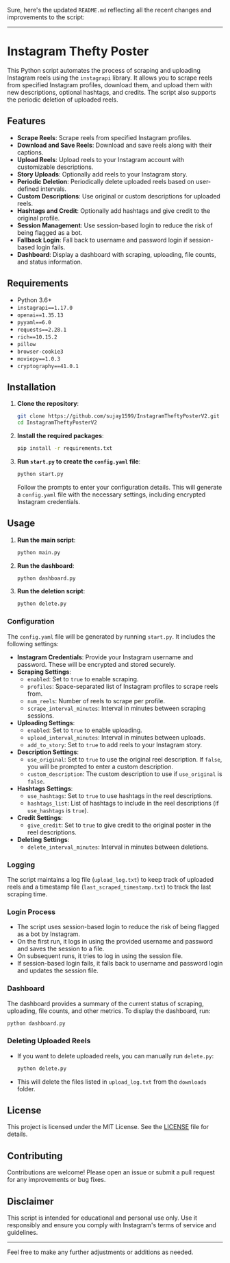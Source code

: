Sure, here's the updated `README.md` reflecting all the recent changes and improvements to the script:

---

# Instagram Thefty Poster

This Python script automates the process of scraping and uploading Instagram reels using the `instagrapi` library. It allows you to scrape reels from specified Instagram profiles, download them, and upload them with new descriptions, optional hashtags, and credits. The script also supports the periodic deletion of uploaded reels.

## Features

- **Scrape Reels**: Scrape reels from specified Instagram profiles.
- **Download and Save Reels**: Download and save reels along with their captions.
- **Upload Reels**: Upload reels to your Instagram account with customizable descriptions.
- **Story Uploads**: Optionally add reels to your Instagram story.
- **Periodic Deletion**: Periodically delete uploaded reels based on user-defined intervals.
- **Custom Descriptions**: Use original or custom descriptions for uploaded reels.
- **Hashtags and Credit**: Optionally add hashtags and give credit to the original profile.
- **Session Management**: Use session-based login to reduce the risk of being flagged as a bot.
- **Fallback Login**: Fall back to username and password login if session-based login fails.
- **Dashboard**: Display a dashboard with scraping, uploading, file counts, and status information.

## Requirements

- Python 3.6+
- `instagrapi==1.17.0`
- `openai==1.35.13`
- `pyyaml==6.0`
- `requests==2.28.1`
- `rich==10.15.2`
- `pillow`
- `browser-cookie3`
- `moviepy==1.0.3`
- `cryptography==41.0.1`

## Installation

1. **Clone the repository**:
   ```bash
   git clone https://github.com/sujay1599/InstagramTheftyPosterV2.git
   cd InstagramTheftyPosterV2
   ```

2. **Install the required packages**:
   ```bash
   pip install -r requirements.txt
   ```

3. **Run `start.py` to create the `config.yaml` file**:
   ```bash
   python start.py
   ```
   Follow the prompts to enter your configuration details. This will generate a `config.yaml` file with the necessary settings, including encrypted Instagram credentials.

## Usage

1. **Run the main script**:
   ```bash
   python main.py
   ```

2. **Run the dashboard**:
   ```bash
   python dashboard.py
   ```

3. **Run the deletion script**:
   ```bash
   python delete.py
   ```

### Configuration

The `config.yaml` file will be generated by running `start.py`. It includes the following settings:

- **Instagram Credentials**: Provide your Instagram username and password. These will be encrypted and stored securely.
- **Scraping Settings**:
  - `enabled`: Set to `true` to enable scraping.
  - `profiles`: Space-separated list of Instagram profiles to scrape reels from.
  - `num_reels`: Number of reels to scrape per profile.
  - `scrape_interval_minutes`: Interval in minutes between scraping sessions.
- **Uploading Settings**:
  - `enabled`: Set to `true` to enable uploading.
  - `upload_interval_minutes`: Interval in minutes between uploads.
  - `add_to_story`: Set to `true` to add reels to your Instagram story.
- **Description Settings**:
  - `use_original`: Set to `true` to use the original reel description. If `false`, you will be prompted to enter a custom description.
  - `custom_description`: The custom description to use if `use_original` is `false`.
- **Hashtags Settings**:
  - `use_hashtags`: Set to `true` to use hashtags in the reel descriptions.
  - `hashtags_list`: List of hashtags to include in the reel descriptions (if `use_hashtags` is `true`).
- **Credit Settings**:
  - `give_credit`: Set to `true` to give credit to the original poster in the reel descriptions.
- **Deleting Settings**:
  - `delete_interval_minutes`: Interval in minutes between deletions.

### Logging

The script maintains a log file (`upload_log.txt`) to keep track of uploaded reels and a timestamp file (`last_scraped_timestamp.txt`) to track the last scraping time.

### Login Process

- The script uses session-based login to reduce the risk of being flagged as a bot by Instagram.
- On the first run, it logs in using the provided username and password and saves the session to a file.
- On subsequent runs, it tries to log in using the session file.
- If session-based login fails, it falls back to username and password login and updates the session file.

### Dashboard

The dashboard provides a summary of the current status of scraping, uploading, file counts, and other metrics. To display the dashboard, run:
```bash
python dashboard.py
```

### Deleting Uploaded Reels

- If you want to delete uploaded reels, you can manually run `delete.py`:
  ```bash
  python delete.py
  ```
- This will delete the files listed in `upload_log.txt` from the `downloads` folder.

## License

This project is licensed under the MIT License. See the [LICENSE](LICENSE) file for details.

## Contributing

Contributions are welcome! Please open an issue or submit a pull request for any improvements or bug fixes.

## Disclaimer

This script is intended for educational and personal use only. Use it responsibly and ensure you comply with Instagram's terms of service and guidelines.

---

Feel free to make any further adjustments or additions as needed.
